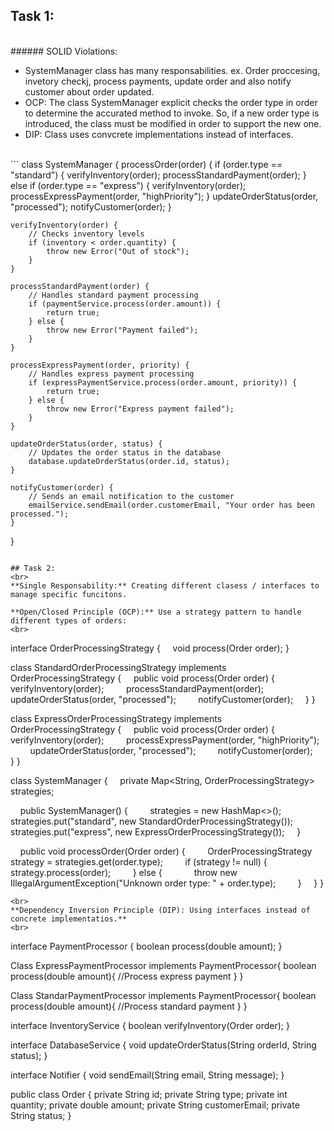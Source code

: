 ## Task 1:
<br>
###### SOLID Violations:

* SystemManager class has many responsabilities. ex. Order proccesing, invetory checkj, process payments, update order and also notify customer about order updated.
* OCP: The class SystemManager explicit checks the order type in order to determine the accurated method to invoke. So, if a new order type is introduced, the class must be modified in order to support the new one.
* DIP: Class uses convcrete implementations instead of interfaces.

<br>
```
class SystemManager {
    processOrder(order) {
        if (order.type == "standard") {
            verifyInventory(order);
            processStandardPayment(order);
        } else if (order.type == "express") {
            verifyInventory(order);
            processExpressPayment(order, "highPriority");
        }
        updateOrderStatus(order, "processed");
        notifyCustomer(order);
    }

    verifyInventory(order) {
        // Checks inventory levels
        if (inventory < order.quantity) {
            throw new Error("Out of stock");
        }
    }

    processStandardPayment(order) {
        // Handles standard payment processing
        if (paymentService.process(order.amount)) {
            return true;
        } else {
            throw new Error("Payment failed");
        }
    }

    processExpressPayment(order, priority) {
        // Handles express payment processing
        if (expressPaymentService.process(order.amount, priority)) {
            return true;
        } else {
            throw new Error("Express payment failed");
        }
    }

    updateOrderStatus(order, status) {
        // Updates the order status in the database
        database.updateOrderStatus(order.id, status);
    }

    notifyCustomer(order) {
        // Sends an email notification to the customer
        emailService.sendEmail(order.customerEmail, "Your order has been processed.");
    }
}
```

## Task 2:
<br>
**Single Responsability:** Creating different clasess / interfaces to manage specific funcitons.

**Open/Closed Principle (OCP):** Use a strategy pattern to handle different types of orders:
<br>
```
interface OrderProcessingStrategy {
    void process(Order order);
}

class StandardOrderProcessingStrategy implements OrderProcessingStrategy {
    public void process(Order order) {
        verifyInventory(order);
        processStandardPayment(order);
        updateOrderStatus(order, "processed");
        notifyCustomer(order);
    }
}

class ExpressOrderProcessingStrategy implements OrderProcessingStrategy {
    public void process(Order order) {
        verifyInventory(order);
        processExpressPayment(order, "highPriority");
        updateOrderStatus(order, "processed");
        notifyCustomer(order);
    }
}

class SystemManager {
    private Map<String, OrderProcessingStrategy> strategies;

    public SystemManager() {
        strategies = new HashMap<>();
        strategies.put("standard", new StandardOrderProcessingStrategy());
        strategies.put("express", new ExpressOrderProcessingStrategy());
    }

    public void processOrder(Order order) {
        OrderProcessingStrategy strategy = strategies.get(order.type);
        if (strategy != null) {
            strategy.process(order);
        } else {
            throw new IllegalArgumentException("Unknown order type: " + order.type);
        }
    }
}
```
<br>
**Dependency Inversion Principle (DIP): Using interfaces instead of concrete implementatios.**
<br>
```
interface PaymentProcessor {
    boolean process(double amount);
}

Class ExpressPaymentProcessor implements PaymentProcessor{
	boolean process(double amount){
    	//Process express payment
    }
}

Class StandarPaymentProcessor implements PaymentProcessor{
	boolean process(double amount){
    	//Process standard payment
    }
}

interface InventoryService {
    boolean verifyInventory(Order order);
}

interface DatabaseService {
    void updateOrderStatus(String orderId, String status);
}

interface Notifier {
    void sendEmail(String email, String message);
}

public class Order {
    private String id;
    private String type;
    private int quantity;
    private double amount;
    private String customerEmail;
    private String status;
}
```